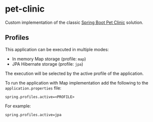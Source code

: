 # pet-clinic

Custom implementation of the classic [Spring Boot Pet Clinic](https://projects.spring.io/spring-com.yonatankarp.petclinic.petclinic/)
solution.

## Profiles

This application can be executed in multiple modes:

 - In memory Map storage (profile: `map`)
 - JPA Hibernate storage (profile: `jpa`)

The execution will be selected by the active profile of the application.

To run the application with Map implementation add the following to the
`application.properties` file:

```properties
spring.profiles.active=<PROFILE>
```

For example:

```properties
spring.profiles.active=jpa
```
